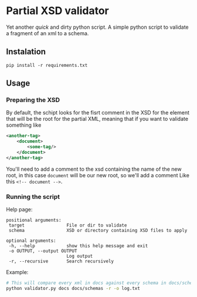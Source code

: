 # Partial XSD validator
Yet another _quick_ and dirty python script. A simple python script to validate a fragment of an xml to a schema.

## Instalation
`pip install -r requirements.txt`

## Usage
### Preparing the XSD
By default, the schipt looks for the fisrt comment in the XSD for the element that will be the root for the partial XML, meaning that if you want to validate something like
```xml
<another-tag>
    <document>
        <some-tag/>
    </document>
</another-tag>
```

You'll need to add a comment to the xsd containing the name of the new root, in this case `document` will be our new root, so we'll add a comment Like this `<!-- document -->`.

### Running the script
Help page:
 ```
positional arguments:
  target                File or dir to validate
  schema                XSD or directory containing XSD files to apply

optional arguments:
  -h, --help            show this help message and exit
  -o OUTPUT, --output OUTPUT
                        Log output
  -r, --recursive       Search recursively
```

Example:
```sh
# This will compare every xml in docs against every schema in docs/schemas including subdirectories and save the output to log.txt
python validator.py docs docs/schemas -r -o log.txt
```
